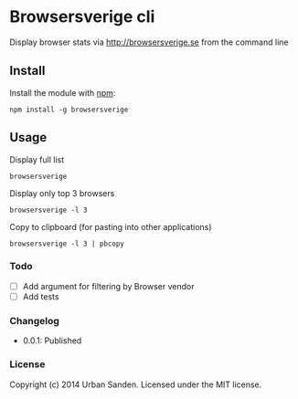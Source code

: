 # Browsersverige cli

Display browser stats via http://browsersverige.se from the command line

## Install

Install the module with [npm](http://npmjs.com):

	npm install -g browsersverige

## Usage

Display full list

	browsersverige

Display only top 3 browsers

	browsersverige -l 3

Copy to clipboard (for pasting into other applications)

	browsersverige -l 3 | pbcopy

### Todo
- [ ] Add argument for filtering by Browser vendor
- [ ] Add tests

### Changelog
+ 0.0.1: Published

### License
Copyright (c) 2014 Urban Sanden. Licensed under the MIT license.